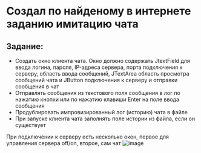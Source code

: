 # Создал по найденому в интернете заданию имитацию чата
## Задание:

* Создать окно клиента чата. Окно должно содержать
JtextField для ввода логина, пароля, IP-адреса сервера, порта
подключения к серверу, область ввода сообщений, JTextArea
область просмотра сообщений чата и JButton подключения
к серверу и отправки сообщения в чат
* Отправлять сообщения из текстового поля сообщения в лог
по нажатию кнопки или по нажатию клавиши Enter на поле ввода сообщения
* Продублировать импровизированный лог (историю) чата в файле
* При запуске клиента чата заполнять поле истории из файла, если он существует

При подключении к серверу есть несколько окон, первое для управления сервера off/on, второе, сам чат
![image](https://github.com/user-attachments/assets/84c0d211-43fe-4a59-9bf8-b5cf355042a6)

